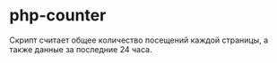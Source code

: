 # php-counter
Скрипт считает общее количество посещений каждой страницы, а также данные за последние 24 часа.
